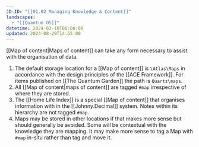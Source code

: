 ```yaml
---
JD-ID: "[[01.02 Managing Knowledge & Content]]"
landscapes:
  - "[[Quantum OS]]"
datetime: 2024-03-10T00:00:00
updated: 2024-08-29T14:55:00
---
```

[[Map of content|Maps of content]] can take any form necessary to assist with the organisation of data.

1. The default storage location for a [[Map of content]] is `\Atlas\Maps` in accordance with the design principles of the [[ACE Framework]]. For items published on [[The Quantum Garden]] the path is `Quartz\maps`.
2. All [[Map of content|maps of content]] are tagged `#map` irrespective of where they are stored.
3. The [[Home Life Index]] is a special [[Map of content]] that organises information with in the [[Johnny.Decimal]] system. Notes within its hierarchy are not tagged `#map`.
4. Maps may be stored in other locations if that makes more sense but should generally be avoided. Some will be contextual with the knowledge they are mapping. It may make more sense to tag a Map with `#map` in-situ rather than tag and move it.


